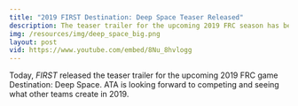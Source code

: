 ```yaml
---
title: "2019 FIRST Destination: Deep Space Teaser Released"
description: The teaser trailer for the upcoming 2019 FRC season has been released!
img: /resources/img/deep_space_big.png
layout: post
vid: https://www.youtube.com/embed/8Nu_8hvlogg
---
```

Today, *FIRST* released the teaser trailer for the upcoming 2019 FRC game Destination: Deep Space. ATA is looking forward to competing and seeing what other teams create in 2019.